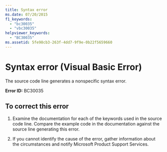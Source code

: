```yaml
---
title: Syntax error
ms.date: 07/20/2015
f1_keywords: 
  - "bc30035"
  - "vbc30035"
helpviewer_keywords: 
  - "BC30035"
ms.assetid: 5fe98cb3-263f-4dd7-9f9e-0b22f5659660
---
```

# Syntax error (Visual Basic Error)
The source code line generates a nonspecific syntax error.  
  
 **Error ID:** BC30035  
  
## To correct this error  
  
1. Examine the documentation for each of the keywords used in the source code line. Compare the example code in the documentation against the source line generating this error.  
  
2. If you cannot identify the cause of the error, gather information about the circumstances and notify Microsoft Product Support Services.  
